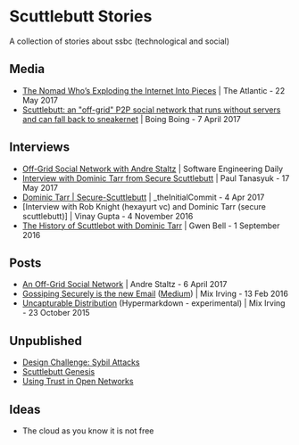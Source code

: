 # Scuttlebutt Stories

A collection of stories about ssbc \(technological and social\)

## Media

* [The Nomad Who’s Exploding the Internet Into Pieces](https://www.theatlantic.com/technology/archive/2017/05/meet-the-counterantidisintermediationists/527553/) | The Atlantic - 22 May 2017
* [Scuttlebutt: an "off-grid" P2P social network that runs without servers and can fall back to sneakernet](http://boingboing.net/2017/04/07/bug-in-tech-for-antipreppers.html) | Boing Boing - 7 April 2017

## Interviews

* [Off-Grid Social Network with Andre Staltz](https://dev.to/sedaily/offgrid-social-network-with-andre-staltz) | Software Engineering Daily
* [Interview with Dominic Tarr from Secure Scuttlebutt](https://www.youtube.com/watch?v=culYwT7_sW0) | Paul Tanasyuk - 17 May 2017
* [Dominic Tarr | Secure-Scuttlebutt](https://theinitialcommit.com/2017/04/04/dominic-tarr/) | \_theInitialCommit - 4 Apr 2017
* [Interview with Rob Knight (hexayurt vc) and Dominic Tarr (secure scuttlebutt)] | Vinay Gupta - 4 November 2016
* [The History of Scuttlebot with Dominic Tarr](http://gwenbell.com/dt-interview/) | Gwen Bell - 1 September 2016

## Posts

* [An Off-Grid Social Network](https://staltz.com/an-off-grid-social-network.html) | Andre Staltz - 6 April 2017
* [Gossiping Securely is the new Email](./gossiping-securely-is-the-new-email.md) \([Medium](https://medium.com/enspiral-tales/gossiping-securely-is-the-new-email-6d706d4cd435)\) | Mix Irving - 13 Feb 2016
* [Uncapturable Distribution](http://hyper.mixmix.io/mixmix/blogposts/blob/master/uncapturable_distribution.md) \(Hypermarkdown - experimental\) | Mix Irving - 23 October 2015

## Unpublished

* [Design Challenge: Sybil Attacks](./design-challenge-sybil-attacks.md)
* [Scuttlebutt Genesis](./scuttlebutt-genesis.md)
* [Using Trust in Open Networks](./using-trust-in-open-networks.md)

## Ideas

* The cloud as you know it is not free



